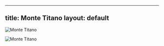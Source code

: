 


---
title: Monte Titano
layout: default
---

![Monte Titano](https://www.thebestviewpoints.com/wp-content/uploads/2020/05/AAA7751-Panorama-photoshopped.jpg)

![Monte Titano](https://c8.alamy.com/comp/AYJF50/sm-san-marino-monte-titano-AYJF50.jpg)